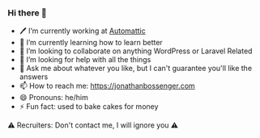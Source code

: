 ### Hi there 👋

- 🖊 I’m currently working at [Automattic](https://automattic.com/)
- 🌱 I’m currently learning how to learn better
- 👯 I’m looking to collaborate on anything WordPress or Laravel Related
- 🤔 I’m looking for help with all the things
- 💬 Ask me about whatever you like, but I can't guarantee you'll like the answers
- 📫 How to reach me: https://jonathanbossenger.com
- 😄 Pronouns: he/him
- ⚡ Fun fact: used to bake cakes for money

⚠️ Recruiters: Don't contact me, I will ignore you ⚠️

<!--
**jonathanbossenger/jonathanbossenger** is a ✨ _special_ ✨ repository because its `README.md` (this file) appears on your GitHub profile.
-->
